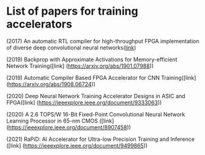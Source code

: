 
# List of papers for training accelerators

(2017) An automatic RTL compiler for high-throughput FPGA implementation of diverse deep convolutional neural networks([link](https://arxiv.org/pdf/1908.06724.pdf))

(2019) Backprop with Approximate Activations for Memory-efficient Network Training([link] (https://arxiv.org/abs/1901.07988))

(2019) Automatic Compiler Based FPGA Accelerator for CNN Training([link] (https://arxiv.org/abs/1908.06724))

(2020) Deep Neural Network Training Accelerator Designs in ASIC and FPGA([link] (https://ieeexplore.ieee.org/document/9333063))

(2020) A 2.6 TOPS/W 16-Bit Fixed-Point Convolutional Neural Network Learning Processor in 65-nm CMOS ([link] (https://ieeexplore.ieee.org/document/8907458))

(2021) RaPiD: AI Accelerator for Ultra-low Precision Training and Inference ([link] (https://ieeexplore.ieee.org/document/9499865))
